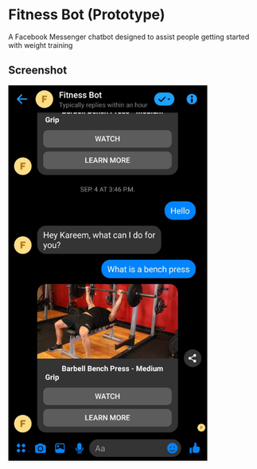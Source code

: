 # Fitness Bot (Prototype)
A Facebook Messenger chatbot designed to assist people getting started with weight training

## Screenshot
<img src="https://github.com/kelwishahy/fitness_chatbot/blob/master/Screenshot_20200113-221703_Messenger.jpg" width="400"/>
